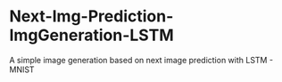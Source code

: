 # Next-Img-Prediction-ImgGeneration-LSTM
A simple image generation based on next image prediction with LSTM - MNIST
